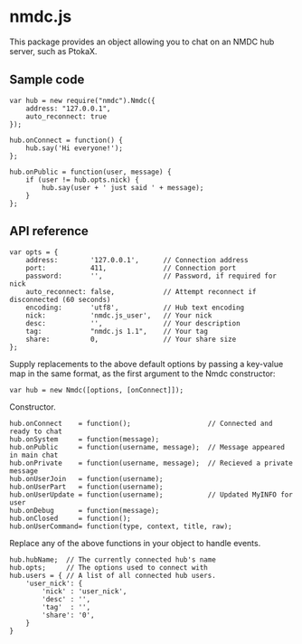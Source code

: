 # nmdc.js

This package provides an object allowing you to chat on an NMDC hub server, such
as PtokaX. 

## Sample code

    var hub = new require("nmdc").Nmdc({
        address: "127.0.0.1",
        auto_reconnect: true
    });

    hub.onConnect = function() {
        hub.say('Hi everyone!');
    };

    hub.onPublic = function(user, message) {
        if (user != hub.opts.nick) {
            hub.say(user + ' just said ' + message);
        }
    };

## API reference

    var opts = {
        address:        '127.0.0.1',      // Connection address
        port:           411,              // Connection port
        password:       '',               // Password, if required for nick
        auto_reconnect: false,            // Attempt reconnect if disconnected (60 seconds)
        encoding:       'utf8',           // Hub text encoding
        nick:           'nmdc.js_user',   // Your nick
        desc:           '',               // Your description
        tag:            "nmdc.js 1.1",    // Your tag
        share:          0,                // Your share size
    };

Supply replacements to the above default options by passing a key-value map in
the same format, as the first argument to the Nmdc constructor:

    var hub = new Nmdc([options, [onConnect]]);

Constructor.

    hub.onConnect    = function();                   // Connected and ready to chat
    hub.onSystem     = function(message);
    hub.onPublic     = function(username, message);  // Message appeared in main chat
    hub.onPrivate    = function(username, message);  // Recieved a private message
    hub.onUserJoin   = function(username);
    hub.onUserPart   = function(username);
    hub.onUserUpdate = function(username);           // Updated MyINFO for user
    hub.onDebug      = function(message);
    hub.onClosed     = function();
    hub.onUserCommand= function(type, context, title, raw);

Replace any of the above functions in your object to handle events.

    hub.hubName;  // The currently connected hub's name
    hub.opts;     // The options used to connect with
    hub.users = { // A list of all connected hub users.
        'user_nick': {
            'nick' : 'user_nick',
            'desc' : '',
            'tag'  : '',
            'share': '0',
        }
    }

